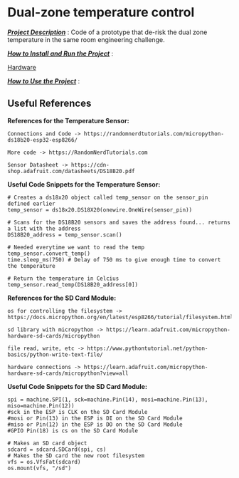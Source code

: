# Dual-zone temperature control

**[*Project Description*](https://stackedit.io)** : Code of a prototype that de-risk the dual zone temperature in the same room engineering challenge.

**[*How to Install and Run the Project*](https://stackedit.io)** : 

[Hardware](https://github.com/JuanDavidGA/Dual_zone_temperature_control/blob/main/Hardware%20level.jpg)

**[*How to Use the Project*](https://stackedit.io)** :


## Useful References
**References for the Temperature Sensor:**
    
    Connections and Code -> https://randomnerdtutorials.com/micropython-ds18b20-esp32-esp8266/ 
    
    More code -> https://RandomNerdTutorials.com 
    
    Sensor Datasheet -> https://cdn-shop.adafruit.com/datasheets/DS18B20.pdf 
    
**Useful Code Snippets for the Temperature Sensor:**
    
    # Creates a ds18x20 object called temp_sensor on the sensor_pin defined earlier
    temp_sensor = ds18x20.DS18X20(onewire.OneWire(sensor_pin))
    
    # Scans for the DS18B20 sensors and saves the address found... returns a list with the address
    DS18B20_address = temp_sensor.scan()
        
    # Needed everytime we want to read the temp
    temp_sensor.convert_temp() 
    time.sleep_ms(750) # Delay of 750 ms to give enough time to convert the temperature
        
    # Return the temperature in Celcius
    temp_sensor.read_temp(DS18B20_address[0]) 

**References for the SD Card Module:**
    
    os for controlling the filesystem -> https://docs.micropython.org/en/latest/esp8266/tutorial/filesystem.html
    
    sd library with micropython -> https://learn.adafruit.com/micropython-hardware-sd-cards/micropython
    
    file read, write, etc -> https://www.pythontutorial.net/python-basics/python-write-text-file/
    
    hardware connections -> https://learn.adafruit.com/micropython-hardware-sd-cards/micropython?view=all

**Useful Code Snippets for the SD Card Module:**
    
    spi = machine.SPI(1, sck=machine.Pin(14), mosi=machine.Pin(13), miso=machine.Pin(12))
    #sck in the ESP is CLK on the SD Card Module
    #mosi or Pin(13) in the ESP is DI on the SD Card Module 
    #miso or Pin(12) in the ESP is DO on the SD Card Module  
    #GPIO Pin(18) is cs on the SD Card Module
        
    # Makes an SD card object  
    sdcard = sdcard.SDCard(spi, cs)
    # Makes the SD card the new root filesystem 
    vfs = os.VfsFat(sdcard)
    os.mount(vfs, "/sd")
